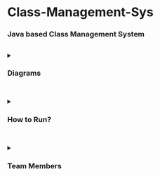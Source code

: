# Class-Management-Sys

### Java based Class Management System

##

<details>
  <summary><h3>Diagrams</h3></summary>
  
  [Download - Class Diagram](https://github.com/mr0erek/Class-Management-Sys/raw/main/assets/Class_Diagram.png)
  > <img width="300" height="300" src="https://github.com/mr0erek/Class-Management-Sys/blob/main/assets/Class_Diagram.png">
    
  [Download - Use-Case Diagram](https://github.com/mr0erek/Class-Management-Sys/raw/main/assets/Use_Case_Diagram.png)
  > <img width="300" height="300" src="https://github.com/mr0erek/Class-Management-Sys/blob/main/assets/Use_Case_Diagram.png">
</details>

##
<details>
  <summary><h3>How to Run?</h3></summary>
  
  > **If java & git is already installed!**
  - ```bash
    git clone --depth=1 https://github.com/mr0erek/Class-Management-Sys.git; cd Class-Management-Sys; javac ClassManagementSystem.java; java ClassManagmentSystem 
    ```
    - **else** -> [Download ZIP](https://github.com/mr0erek/Class-Management-Sys/archive/refs/heads/main.zip)  **and Extract**
</details>


##
<details>
  <summary><h3>Team Members</h3></summary>
  
- **I'm - [@mr0erek](github.com/mr0erek)** 
- **[Rehan](#)**
- **[Krish](#)**
- **[Jessica](#)**
- **[Shriya](#)**
</details>

